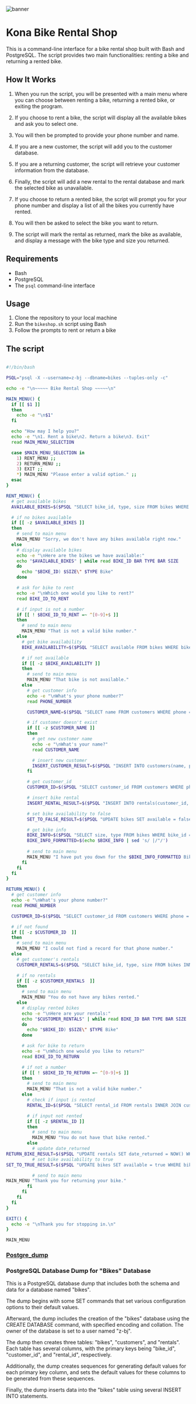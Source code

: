 ![banner](https://github.com/z-bj/KONA-BIKES-Rental-shop/blob/master/kona-bikes-rental-shop-banner.jpg)


# Kona Bike Rental Shop

This is a command-line interface for a bike rental shop built with Bash and PostgreSQL. The script provides two main functionalities: renting a bike and returning a rented bike.

## How It Works

1) When you run the script, you will be presented with a main menu where you can choose between renting a bike, returning a rented bike, or exiting the program.

2) If you choose to rent a bike, the script will display all the available bikes and ask you to select one. 

3) You will then be prompted to provide your phone number and name. 

4) If you are a new customer, the script will add you to the customer database. 

5) If you are a returning customer, the script will retrieve your customer information from the database. 

6) Finally, the script will add a new rental to the rental database and mark the selected bike as unavailable.

7) If you choose to return a rented bike, the script will prompt you for your phone number and display a list of all the bikes you currently have rented. 

8) You will then be asked to select the bike you want to return. 

9) The script will mark the rental as returned, mark the bike as available, and display a message with the bike type and size you returned.

## Requirements

-   Bash
-   PostgreSQL
-   The `psql` command-line interface

## Usage

1.  Clone the repository to your local machine
2.  Run the `bikeshop.sh` script using Bash
3.  Follow the prompts to rent or return a bike


## The script

``` bash

#!/bin/bash

PSQL="psql -X --username=z-bj --dbname=bikes --tuples-only -c"

echo -e "\n~~~~~ Bike Rental Shop ~~~~~\n"

MAIN_MENU() {
  if [[ $1 ]]
  then
    echo -e "\n$1"
  fi

  echo "How may I help you?" 
  echo -e "\n1. Rent a bike\n2. Return a bike\n3. Exit"
  read MAIN_MENU_SELECTION

  case $MAIN_MENU_SELECTION in
    1) RENT_MENU ;;
    2) RETURN_MENU ;;
    3) EXIT ;;
    *) MAIN_MENU "Please enter a valid option." ;;
  esac
}

RENT_MENU() {
  # get available bikes
  AVAILABLE_BIKES=$($PSQL "SELECT bike_id, type, size FROM bikes WHERE available = true ORDER BY bike_id")

  # if no bikes available
  if [[ -z $AVAILABLE_BIKES ]]
  then
    # send to main menu
    MAIN_MENU "Sorry, we don't have any bikes available right now."
  else
    # display available bikes
    echo -e "\nHere are the bikes we have available:"
    echo "$AVAILABLE_BIKES" | while read BIKE_ID BAR TYPE BAR SIZE
    do
      echo "$BIKE_ID) $SIZE\" $TYPE Bike"
    done

    # ask for bike to rent
    echo -e "\nWhich one would you like to rent?"
    read BIKE_ID_TO_RENT

    # if input is not a number
    if [[ ! $BIKE_ID_TO_RENT =~ ^[0-9]+$ ]]
    then
      # send to main menu
      MAIN_MENU "That is not a valid bike number."
    else
      # get bike availability
      BIKE_AVAILABILITY=$($PSQL "SELECT available FROM bikes WHERE bike_id = $BIKE_ID_TO_RENT AND available = true")

      # if not available
      if [[ -z $BIKE_AVAILABILITY ]]
      then
        # send to main menu
        MAIN_MENU "That bike is not available."
      else
        # get customer info
        echo -e "\nWhat's your phone number?"
        read PHONE_NUMBER

        CUSTOMER_NAME=$($PSQL "SELECT name FROM customers WHERE phone = '$PHONE_NUMBER'")

        # if customer doesn't exist
        if [[ -z $CUSTOMER_NAME ]]
        then
          # get new customer name
          echo -e "\nWhat's your name?"
          read CUSTOMER_NAME

          # insert new customer
          INSERT_CUSTOMER_RESULT=$($PSQL "INSERT INTO customers(name, phone) VALUES('$CUSTOMER_NAME', '$PHONE_NUMBER')") 
        fi

        # get customer_id
        CUSTOMER_ID=$($PSQL "SELECT customer_id FROM customers WHERE phone='$PHONE_NUMBER'")

        # insert bike rental
        INSERT_RENTAL_RESULT=$($PSQL "INSERT INTO rentals(customer_id, bike_id) VALUES($CUSTOMER_ID, $BIKE_ID_TO_RENT)")

        # set bike availability to false
        SET_TO_FALSE_RESULT=$($PSQL "UPDATE bikes SET available = false WHERE bike_id = $BIKE_ID_TO_RENT")

        # get bike info
        BIKE_INFO=$($PSQL "SELECT size, type FROM bikes WHERE bike_id = $BIKE_ID_TO_RENT")
        BIKE_INFO_FORMATTED=$(echo $BIKE_INFO | sed 's/ |/"/')
        
        # send to main menu
        MAIN_MENU "I have put you down for the $BIKE_INFO_FORMATTED Bike, $(echo $CUSTOMER_NAME | sed -r 's/^ *| *$//g')."
      fi
    fi
  fi
}

RETURN_MENU() {
  # get customer info
  echo -e "\nWhat's your phone number?"
  read PHONE_NUMBER

  CUSTOMER_ID=$($PSQL "SELECT customer_id FROM customers WHERE phone = '$PHONE_NUMBER'")

  # if not found
  if [[ -z $CUSTOMER_ID  ]]
  then
    # send to main menu
    MAIN_MENU "I could not find a record for that phone number."
  else
    # get customer's rentals
    CUSTOMER_RENTALS=$($PSQL "SELECT bike_id, type, size FROM bikes INNER JOIN rentals USING(bike_id) INNER JOIN customers USING(customer_id) WHERE phone = '$PHONE_NUMBER' AND date_returned IS NULL ORDER BY bike_id")

    # if no rentals
    if [[ -z $CUSTOMER_RENTALS  ]]
    then
      # send to main menu
      MAIN_MENU "You do not have any bikes rented."
    else
      # display rented bikes
      echo -e "\nHere are your rentals:"
      echo "$CUSTOMER_RENTALS" | while read BIKE_ID BAR TYPE BAR SIZE
      do
        echo "$BIKE_ID) $SIZE\" $TYPE Bike"
      done

      # ask for bike to return
      echo -e "\nWhich one would you like to return?"
      read BIKE_ID_TO_RETURN

      # if not a number
      if [[ ! $BIKE_ID_TO_RETURN =~ ^[0-9]+$ ]]
      then
        # send to main menu
        MAIN_MENU "That is not a valid bike number."
      else
        # check if input is rented
        RENTAL_ID=$($PSQL "SELECT rental_id FROM rentals INNER JOIN customers USING(customer_id) WHERE phone = '$PHONE_NUMBER' AND bike_id = $BIKE_ID_TO_RETURN AND date_returned IS NULL")

        # if input not rented
        if [[ -z $RENTAL_ID ]]
        then
          # send to main menu
          MAIN_MENU "You do not have that bike rented."
        else
          # update date_returned
RETURN_BIKE_RESULT=$($PSQL "UPDATE rentals SET date_returned = NOW() WHERE rental_id = $RENTAL_ID")
          # set bike availability to true
SET_TO_TRUE_RESULT=$($PSQL "UPDATE bikes SET available = true WHERE bike_id = $BIKE_ID_TO_RETURN")

          # send to main menu
MAIN_MENU "Thank you for returning your bike."
        fi
      fi
    fi
  fi
}

EXIT() {
  echo -e "\nThank you for stopping in.\n"
}

MAIN_MENU

```

### [Postgre_dump](https://github.com/z-bj/KONA-BIKES-Rental-shop/blob/master/bikes.sql)

### PostgreSQL Database Dump for "Bikes" Database

This is a PostgreSQL database dump that includes both the schema and data for a database named "bikes".

The dump begins with some SET commands that set various configuration options to their default values.

Afterward, the dump includes the creation of the "bikes" database using the CREATE DATABASE command, with specified encoding and collation. The owner of the database is set to a user named "z-bj".

The dump then creates three tables: "bikes", "customers", and "rentals". Each table has several columns, with the primary keys being "bike_id", "customer_id", and "rental_id", respectively.

Additionally, the dump creates sequences for generating default values for each primary key column, and sets the default values for these columns to be generated from these sequences.

Finally, the dump inserts data into the "bikes" table using several INSERT INTO statements.
